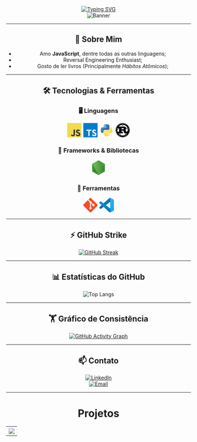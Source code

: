 <div align="center">
<a href="https://git.io/typing-svg"><img src="https://readme-typing-svg.demolab.com?font=Fira+Code&size=18&pause=1000&color=FFFFFF&width=435&lines=self-improvement+is+my+new+love." alt="Typing SVG" /></a>
</div>

<div align="center">
  <img src="https://media.discordapp.net/attachments/1281273795084288076/1339054510923845723/0918aa18dba453f695d55f9eb05b43a7.png?ex=67ad5331&is=67ac01b1&hm=815e024aee5d65bbec8a63d44ef9ea8e5e50e0044065048deabb8194dc9defb4&=&format=webp&quality=lossless&width=768&height=358" alt="Banner" width="50%">
</div>

<div align="center">

---

## 🚀 Sobre Mim  

- Amo **JavaScript**, dentre todas as outras linguagens;
- Reversal Engineering Enthusiast;
- Gosto de ler livros (Principalmente *Hábitos Atômicos*);

---

## 🛠️ Tecnologias & Ferramentas  

### 🖥️ Linguagens  
<p>
  <img src="https://raw.githubusercontent.com/devicons/devicon/master/icons/javascript/javascript-original.svg" alt="JavaScript" width="40" height="40">
  <img src="https://raw.githubusercontent.com/devicons/devicon/master/icons/typescript/typescript-original.svg" alt="TypeScript" width="40" height="40">
  <img src="https://raw.githubusercontent.com/devicons/devicon/master/icons/python/python-original.svg" alt="Python" width="40" height="40">
  <img src="https://raw.githubusercontent.com/devicons/devicon/refs/heads/master/icons/rust/rust-original.svg" alt="Rust" width="40" height="40">
</p>

### 🚀 Frameworks & Bibliotecas  
<p>
  <img src="https://raw.githubusercontent.com/devicons/devicon/master/icons/nodejs/nodejs-original.svg" alt="Node.js" width="40" height="40">
</p>

### 🔧 Ferramentas  
<p>
  <img src="https://raw.githubusercontent.com/devicons/devicon/master/icons/git/git-original.svg" alt="Git" width="40" height="40">
  <img src="https://raw.githubusercontent.com/devicons/devicon/master/icons/vscode/vscode-original.svg" alt="VS Code" width="40" height="40">
</p>

---

## ⚡ GitHub Strike  

[![GitHub Streak](https://streak-stats.demolab.com/?user=visionsPercosits)](https://git.io/streak-stats)  

---

## 📊 Estatísticas do GitHub  

![Top Langs](https://github-readme-stats.vercel.app/api/top-langs/?username=visionsPercosits&layout=compact&theme=tokyonight&hide_border=true)  

---

## 🏋️ Gráfico de Consistência  

[![GitHub Activity Graph](https://github-readme-activity-graph.vercel.app/graph?username=visionsPercosits&bg_color=ffffff&color=9e4c98&line=00ecf0&point=000000&area=true&hide_border=true)](https://github.com/ashutosh00710/github-readme-activity-graph)  

---

## 📫 Contato  

[![LinkedIn](https://img.shields.io/badge/LinkedIn-0A66C2?style=for-the-badge&logo=linkedin&logoColor=white)](https://linkedin.com/in/your-profile)  
[![Email](https://img.shields.io/badge/Email-D14836?style=for-the-badge&logo=gmail&logoColor=white)](mailto:your-email@example.com)  

---  

<h1 align=center>
  Projetos
</h1>
<table align=center>
  <tr>
    <td>
      <a href="https://github.com/visionsPercosits/ToDo-List">
        <img align="center" src="https://github-readme-stats.vercel.app/api/pin/?username=visionsPercosits&repo=ToDo-List&show_icons=true&bg_color=0D1117&text_color=cad3f5&icon_color=00FF00&title_color=00FF00&count_private=false&hide_border=true&hide_title=false" />
      </a>
    </td>
  </tr>
</table>
<br><br>
</div>

<script>
  const textElement = document.getElementById("japanese-text");
  const textArray = ["や", "やあ", "やあ!", "やあ! 👋", ""];
  let index = 0;

  function typeEffect() {
    textElement.textContent = textArray[index];
    index = (index + 1) % textArray.length;
    setTimeout(typeEffect, 700); 
  }

  typeEffect();
</script>
